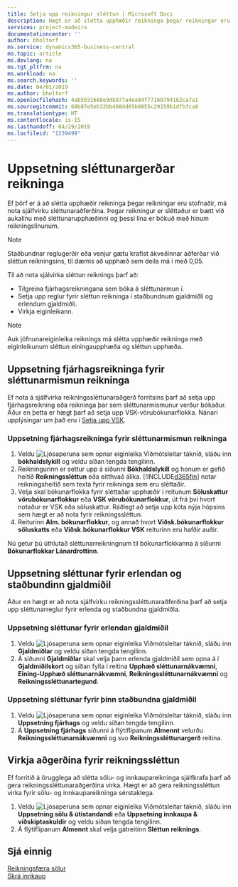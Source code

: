 ```yaml
---
title: Setja upp reikningur sléttun | Microsoft Docs
description: Hægt er að slétta upphæðir reikninga þegar reikningar eru stofnaðir. Staðbundnar reglugerðir eða venjur gætu krafist ákveðinnar aðferðar við sléttun reikningsins, til dæmis að upphæð sem deila má í með 0,05.
services: project-madeira
documentationcenter: ''
author: bholtorf
ms.service: dynamics365-business-central
ms.topic: article
ms.devlang: na
ms.tgt_pltfrm: na
ms.workload: na
ms.search.keywords: ''
ms.date: 04/01/2019
ms.author: bholtorf
ms.openlocfilehash: 4ab5031668e9db877a4ea04f77160794162ca7a1
ms.sourcegitcommit: 60b87e5eb32bb408dd65b9855c29159b1dfbfca8
ms.translationtype: HT
ms.contentlocale: is-IS
ms.lasthandoff: 04/29/2019
ms.locfileid: "1239499"
---
```

# <a name="set-up-invoice-rounding"></a>Uppsetning sléttunargerðar reikninga
Ef þörf er á að slétta upphæðir reikninga þegar reikningar eru stofnaðir, má nota sjálfvirku sléttunaraðferðina. Þegar reikningur er sléttaður er bætt við aukalínu með sléttunarupphæðinni og þessi lína er bókuð með hinum reikningslínunum.

> [!NOTE]  
>  Staðbundnar reglugerðir eða venjur gætu krafist ákveðinnar aðferðar við sléttun reikningsins, til dæmis að upphæð sem deila má í með 0,05.  

Til að nota sjálvirka sléttun reiknings þarf að:  

* Tilgreina fjárhagsreikningana sem bóka á sléttunarmun í.  
* Setja upp reglur fyrir sléttun reikninga í staðbundnum gjaldmiðli og erlendum gjaldmiðli.  
* Virkja eiginleikann.  

> [!NOTE]  
>  Auk jöfnunareiginleika reiknings má slétta upphæðir reikninga með eiginleikunum sléttun einingaupphæða og sléttun upphæða.  

## <a name="set-up-general-ledger-accounts-for-invoice-rounding-differences"></a>Uppsetning fjárhagsreikninga fyrir sléttunarmismun reikninga
Ef nota á sjálfvirka reikningssléttunaraðgerð forritsins þarf að setja upp fjárhagsreikning eða reikninga þar sem sléttunarmismunur verður bókaður. Áður en þetta er hægt þarf að setja upp VSK-vörubókunarflokka. Nánari upplýsingar um það eru í [Setja upp VSK](finance-setup-vat.md).  

### <a name="to-set-up-general-ledger-accounts-for-invoice-rounding-differences"></a>Uppsetning fjárhagsreikninga fyrir sléttunarmismun reikninga  
1. Veldu ![Ljósaperuna sem opnar eiginleika Viðmótsleitar](media/ui-search/search_small.png "Segðu mér hvað þú vilt gera") táknið, sláðu inn **bókhaldslykill** og veldu síðan tengda tengilinn.  
2. Reikningurinn er settur upp á síðunni **Bókhaldslykill** og honum er gefið heitið **Reikningssléttun** eða eitthvað álíka. [!INCLUDE[d365fin](includes/d365fin_md.md)] notar reikningsheitið sem texta fyrir reikninga sem eru sléttaðir.  
3. Velja skal bókunarflokka fyrir sléttaðar upphæðir í reitunum **Söluskattur vörubókunarflokkur** eða **VSK vörubókunarflokkur**, út frá því hvort notaður er VSK eða söluskattur. Ráðlegt að setja upp kóta nýja hópsins sem hægt er að nota fyrir reikningssléttun.
4. Reiturinn **Alm. bókunarflokkur**, og annað hvort **Viðsk.bókunarflokkur söluskatts** eða **Viðsk.bókunarflokkur VSK** reiturinn eru hafðir auðir. <!-- Why do we say to leave these blank, when there are a lot of other fields we also leave blank but don't mention? -->  

Nú getur þú úthlutað sléttunarreikningnum til bókunarflokkanna á síðunni **Bókunarflokkar Lánardrottinn**.  <!-- Why only the vendor posting groups? -->

## <a name="set-up-rounding-for-foreign-and-local-currencies"></a>Uppsetning sléttunar fyrir erlendan og staðbundinn gjaldmiðil
Áður en hægt er að nota sjálfvirku reikningssléttunaraðferðina þarf að setja upp sléttunarreglur fyrir erlenda og staðbundna gjaldmiðla.

### <a name="to-set-up-rounding-for-foreign-currencies"></a>Uppsetning sléttunar fyrir erlendan gjaldmiðil  
1. Veldu ![Ljósaperuna sem opnar eiginleika Viðmótsleitar](media/ui-search/search_small.png "Segðu mér hvað þú vilt gera") táknið, sláðu inn **Gjaldmiðlar** og veldu síðan tengda tengilinn.  
2. Á síðunni **Gjaldmiðlar** skal velja þann erlenda gjaldmiðil sem opna á í **Gjaldmiðilskort** og síðan fylla í reitina **Upphæð sléttunarnákvæmni**, **Eining-Upphæð sléttunarnákvæmni**, **Reikningssléttunarnákvæmni** og **Reikningssléttunartegund**.

### <a name="to-set-up-rounding-for-your-local-currency"></a>Uppsetning sléttunar fyrir þinn staðbundna gjaldmiðil
1. Veldu ![Ljósaperuna sem opnar eiginleika Viðmótsleitar](media/ui-search/search_small.png "Segðu mér hvað þú vilt gera") táknið, sláðu inn **Uppsetning fjárhags** og veldu síðan tengda tengilinn.  
2. Á **Uppsetning fjárhags** síðunni á flýtiflipanum **Almennt** velurðu **Reikningssléttunarnákvæmni** og svo **Reikningssléttunargerð** reitina.  

## <a name="activate-the-invoice-rounding-function"></a>Virkja aðgerðina fyrir reikningssléttun  
Ef forritið á örugglega að slétta sölu- og innkaupareikninga sjálfkrafa þarf að gera reikningssléttunaraðgerðina virka. Hægt er að gera reikningssléttun virka fyrir sölu- og innkaupareikninga sérstaklega.

1. Veldu ![Ljósaperuna sem opnar eiginleika Viðmótsleitar](media/ui-search/search_small.png "Segðu mér hvað þú vilt gera") táknið, sláðu inn **Uppsetning sölu & útistandandi** eða **Uppsetning innkaupa & viðskiptaskuldir** og veldu síðan tengda tengilinn.  
2. Á flýtiflipanum **Almennt** skal velja gátreitinn **Sléttun reiknings**.  

## <a name="see-also"></a>Sjá einnig  
[Reikningsfæra sölur](sales-how-invoice-sales.md)  
[Skrá innkaup](purchasing-how-record-purchases.md)
